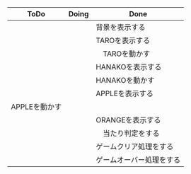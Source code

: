 | ToDo | Doing | Done |
| ---- | ---- | ---- |
|  |  | 背景を表示する |
|  |  | TAROを表示する |
|  |  |　TAROを動かす |
|  |  | HANAKOを表示する |
|  |  | HANAKOを動かす |
|  |  | APPLEを表示する |
| APPLEを動かす | | |
|  |  | ORANGEを表示する |
|  |  |　当たり判定をする |
|  |  | ゲームクリア処理をする |
|  | | ゲームオーバー処理をする |